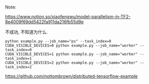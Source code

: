 Note:

https://www.notion.so/xiaofengwu/model-parallelism-in-TF2-8e4009f69dd5422fa911da216fb55d9e

不成功, 不知道为什么.


```
python example.py --job_name="ps" --task_index=0
CUDA_VISIBLE_DEVICES=0 python example.py --job_name="worker" --task_index=0
CUDA_VISIBLE_DEVICES=1 python example.py --job_name="worker" --task_index=1
CUDA_VISIBLE_DEVICES=2 python example.py --job_name="worker" --task_index=2
```
https://github.com/nottombrown/distributed-tensorflow-example